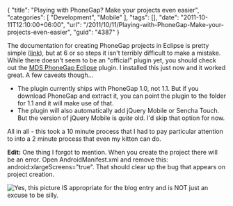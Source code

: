 {
	"title": "Playing with PhoneGap? Make your projects even easier",
	"categories": [
		"Development",
		"Mobile"
	],
	"tags": [],
	"date": "2011-10-11T12:10:00+06:00",
	"url": "/2011/10/11/Playing-with-PhoneGap-Make-your-projects-even-easier",
	"guid": "4387"
}

The documentation for creating PhoneGap projects in Eclipse is pretty simple (<a href="http://www.phonegap.com/start#android">link</a>), but at 6 or so steps it isn't terribly difficult to make a mistake. While there doesn't seem to be an "official" plugin yet, you should check out the <a href="http://wiki.phonegap.com/w/page/34483744/PhoneGap%20Eclipse%20PlugIn%20for%20Android">MDS PhoneGap Eclipse</a> plugin. I installed this just now and it worked great. A few caveats though...

<ul>
<li>The plugin currently ships with PhoneGap 1.0, not 1.1. But if you download PhoneGap and extract it, you can point the plugin to the folder for 1.1 and it will make use of that.
<li>The plugin will also automatically add jQuery Mobile or Sencha Touch. But the version of jQuery Mobile is <i>quite</i> old. I'd skip that option for now.
</ul>

All in all - this took a 10 minute process that I had to pay particular attention to into a 2 minute process that even my kitten can do. 

<b>Edit:</b> One thing I forgot to mention. When you create the project there will be an error. Open AndroidManifest.xml and remove this: android:xlargeScreens="true". That should clear up the bug that appears on project creation.

<img src="https://static.raymondcamden.com/images/kitten-mind-meld.jpg" title="Yes, this picture IS appropriate for the blog entry and is NOT just an excuse to be silly." />